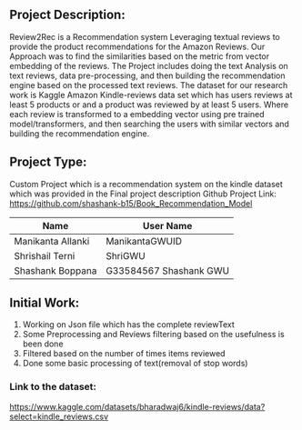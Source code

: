 ## Project Description: 
Review2Rec is a Recommendation system Leveraging textual reviews to provide the product recommendations for the Amazon Reviews. Our Approach was to find the similarities based on the metric from vector embedding of the reviews. The Project includes doing the text Analysis on text reviews, data pre-processing, and then building the recommendation engine based on the processed text reviews. 
The dataset for our research work is Kaggle Amazon Kindle-reviews data set which has users reviews at least 5 products or and a product was reviewed by at least 5 users. Where each review is transformed to a embedding vector using pre trained model/transformers, and then searching the users with similar vectors and building the recommendation engine.

## Project Type:
Custom Project which is a recommendation system on the kindle dataset which was provided in the Final project description
Github
Project Link: https://github.com/shashank-b15/Book_Recommendation_Model

| Name | User Name |
| ------ | ----------- |
| Manikanta Allanki   | ManikantaGWUID |
| Shrishail Terni	| ShriGWU |
| Shashank Boppana   | G33584567 Shashank GWU |

## Initial Work:
1. Working on Json file which has the complete reviewText
2. Some Preprocessing and Reviews filtering based on the usefulness is been done
3. Filtered based on the number of times items reviewed
4. Done some basic processing of text(removal of stop words)

### Link to the dataset:
https://www.kaggle.com/datasets/bharadwaj6/kindle-reviews/data?select=kindle_reviews.csv

